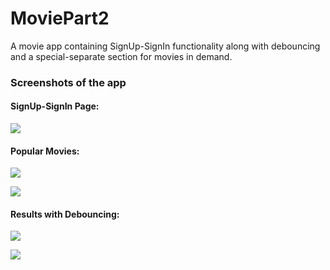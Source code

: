 # MoviePart2
A movie app containing SignUp-SignIn functionality along with debouncing and a special-separate section for movies in demand.

<h3>Screenshots of the app</h3>

<h4>SignUp-SignIn Page:</h4>

![](https://i.ibb.co/f1jGRth/Movies3.png)


<h4>Popular Movies:</h4> 

![](https://i.ibb.co/JrnMQXZ/Movies1.png)

![](https://i.ibb.co/R4m60Hj/Movies2.png)


<h4>Results with Debouncing:</h4>  

![](https://i.ibb.co/XL9kpW7/Movies4.png)

![](https://i.ibb.co/QCy50Qw/Movies5.png)
